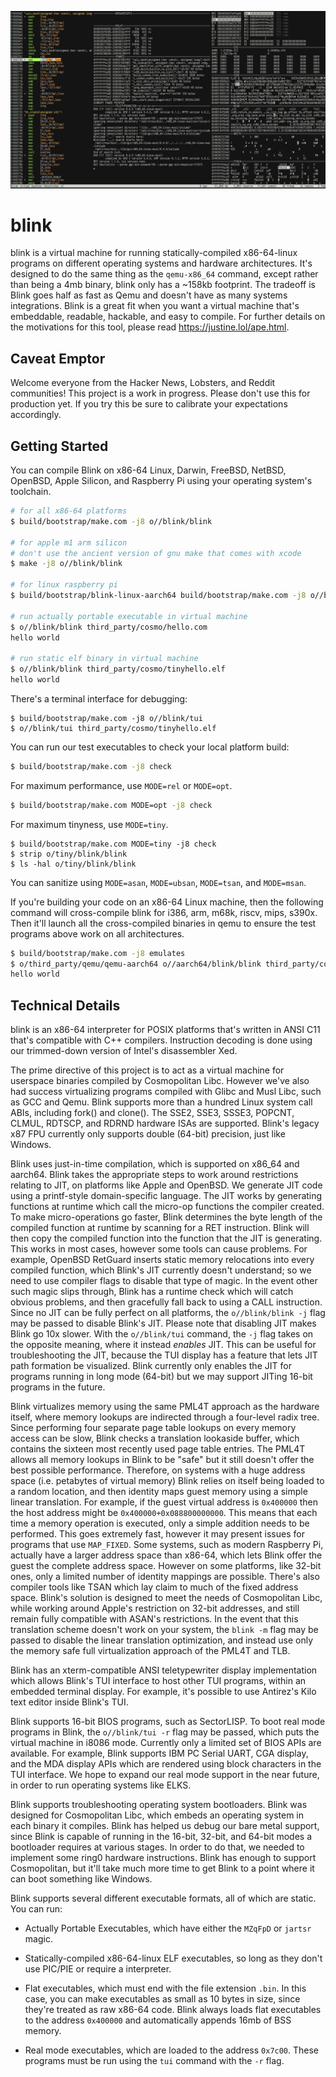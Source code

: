 ![Screenshot of Blink running GCC 9.4.0](blink/blink-gcc.png)

# blink

blink is a virtual machine for running statically-compiled x86-64-linux
programs on different operating systems and hardware architectures. It's
designed to do the same thing as the `qemu-x86_64` command, except
rather than being a 4mb binary, blink only has a ~158kb footprint. The
tradeoff is Blink goes half as fast as Qemu and doesn't have as many
systems integrations. Blink is a great fit when you want a virtual
machine that's embeddable, readable, hackable, and easy to compile. For
further details on the motivations for this tool, please read
<https://justine.lol/ape.html>.

## Caveat Emptor

Welcome everyone from the Hacker News, Lobsters, and Reddit communities!
This project is a work in progress. Please don't use this for production
yet. If you try this be sure to calibrate your expectations accordingly.

## Getting Started

You can compile Blink on x86-64 Linux, Darwin, FreeBSD, NetBSD, OpenBSD,
Apple Silicon, and Raspberry Pi using your operating system's toolchain.

```sh
# for all x86-64 platforms
$ build/bootstrap/make.com -j8 o//blink/blink

# for apple m1 arm silicon
# don't use the ancient version of gnu make that comes with xcode
$ make -j8 o//blink/blink

# for linux raspberry pi
$ build/bootstrap/blink-linux-aarch64 build/bootstrap/make.com -j8 o//blink/blink

# run actually portable executable in virtual machine
$ o//blink/blink third_party/cosmo/hello.com
hello world

# run static elf binary in virtual machine
$ o//blink/blink third_party/cosmo/tinyhello.elf
hello world
```

There's a terminal interface for debugging:

```
$ build/bootstrap/make.com -j8 o//blink/tui
$ o//blink/tui third_party/cosmo/tinyhello.elf
```

You can run our test executables to check your local platform build:

```sh
$ build/bootstrap/make.com -j8 check
```

For maximum performance, use `MODE=rel` or `MODE=opt`.

```sh
$ build/bootstrap/make.com MODE=opt -j8 check
```

For maximum tinyness, use `MODE=tiny`.

```
$ build/bootstrap/make.com MODE=tiny -j8 check
$ strip o/tiny/blink/blink
$ ls -hal o/tiny/blink/blink
```

You can sanitize using `MODE=asan`, `MODE=ubsan`, `MODE=tsan`, and
`MODE=msan`.

If you're building your code on an x86-64 Linux machine, then the
following command will cross-compile blink for i386, arm, m68k, riscv,
mips, s390x. Then it'll launch all the cross-compiled binaries in qemu
to ensure the test programs above work on all architectures.

```sh
$ build/bootstrap/make.com -j8 emulates
$ o/third_party/qemu/qemu-aarch64 o//aarch64/blink/blink third_party/cosmo/hello.com
hello world
```

## Technical Details

blink is an x86-64 interpreter for POSIX platforms that's written in
ANSI C11 that's compatible with C++ compilers. Instruction decoding is
done using our trimmed-down version of Intel's disassembler Xed.

The prime directive of this project is to act as a virtual machine for
userspace binaries compiled by Cosmopolitan Libc. However we've also had
success virtualizing programs compiled with Glibc and Musl Libc, such as
GCC and Qemu. Blink supports more than a hundred Linux system call ABIs,
including fork() and clone(). The SSE2, SSE3, SSSE3, POPCNT, CLMUL,
RDTSCP, and RDRND hardware ISAs are supported. Blink's legacy x87 FPU
currently only supports double (64-bit) precision, just like Windows.

Blink uses just-in-time compilation, which is supported on x86_64 and
aarch64. Blink takes the appropriate steps to work around restrictions
relating to JIT, on platforms like Apple and OpenBSD. We generate JIT
code using a printf-style domain-specific language. The JIT works by
generating functions at runtime which call the micro-op functions the
compiler created. To make micro-operations go faster, Blink determines
the byte length of the compiled function at runtime by scanning for a
RET instruction. Blink will then copy the compiled function into the
function that the JIT is generating. This works in most cases, however
some tools can cause problems. For example, OpenBSD RetGuard inserts
static memory relocations into every compiled function, which Blink's
JIT currently doesn't understand; so we need to use compiler flags to
disable that type of magic. In the event other such magic slips through,
Blink has a runtime check which will catch obvious problems, and then
gracefully fall back to using a CALL instruction. Since no JIT can be
fully perfect on all platforms, the `o//blink/blink -j` flag may be
passed to disable Blink's JIT. Please note that disabling JIT makes
Blink go 10x slower. With the `o//blink/tui` command, the `-j` flag
takes on the opposite meaning, where it instead *enables* JIT. This can
be useful for troubleshooting the JIT, because the TUI display has a
feature that lets JIT path formation be visualized. Blink currently only
enables the JIT for programs running in long mode (64-bit) but we may
support JITing 16-bit programs in the future.

Blink virtualizes memory using the same PML4T approach as the hardware
itself, where memory lookups are indirected through a four-level radix
tree. Since performing four separate page table lookups on every memory
access can be slow, Blink checks a translation lookaside buffer, which
contains the sixteen most recently used page table entries. The PML4T
allows all memory lookups in Blink to be "safe" but it still doesn't
offer the best possible performance. Therefore, on systems with a huge
address space (i.e. petabytes of virtual memory) Blink relies on itself
being loaded to a random location, and then identity maps guest memory
using a simple linear translation. For example, if the guest virtual
address is `0x400000` then the host address might be
`0x400000+0x088800000000`. This means that each time a memory operation
is executed, only a simple addition needs to be performed. This goes
extremely fast, however it may present issues for programs that use
`MAP_FIXED`. Some systems, such as modern Raspberry Pi, actually have a
larger address space than x86-64, which lets Blink offer the guest the
complete address space. However on some platforms, like 32-bit ones,
only a limited number of identity mappings are possible. There's also
compiler tools like TSAN which lay claim to much of the fixed address
space. Blink's solution is designed to meet the needs of Cosmopolitan
Libc, while working around Apple's restriction on 32-bit addresses, and
still remain fully compatible with ASAN's restrictions. In the event
that this translation scheme doesn't work on your system, the `blink -m`
flag may be passed to disable the linear translation optimization, and
instead use only the memory safe full virtualization approach of the
PML4T and TLB.

Blink has an xterm-compatible ANSI teletypewriter display implementation
which allows Blink's TUI interface to host other TUI programs, within an
embedded terminal display. For example, it's possible to use Antirez's
Kilo text editor inside Blink's TUI.

Blink supports 16-bit BIOS programs, such as SectorLISP. To boot real
mode programs in Blink, the `o//blink/tui -r` flag may be passed, which
puts the virtual machine in i8086 mode. Currently only a limited set of
BIOS APIs are available. For example, Blink supports IBM PC Serial UART,
CGA display, and the MDA display APIs which are rendered using block
characters in the TUI interface. We hope to expand our real mode support
in the near future, in order to run operating systems like ELKS.

Blink supports troubleshooting operating system bootloaders. Blink was
designed for Cosmopolitan Libc, which embeds an operating system in each
binary it compiles. Blink has helped us debug our bare metal support,
since Blink is capable of running in the 16-bit, 32-bit, and 64-bit
modes a bootloader requires at various stages. In order to do that, we
needed to implement some ring0 hardware instructions. Blink has enough
to support Cosmopolitan, but it'll take much more time to get Blink to a
point where it can boot something like Windows.

Blink supports several different executable formats, all of which are
static. You can run:

- Actually Portable Executables, which have either the `MZqFpD` or
  `jartsr` magic.

- Statically-compiled x86-64-linux ELF executables, so long as they
  don't use PIC/PIE or require a interpreter.

- Flat executables, which must end with the file extension `.bin`. In
  this case, you can make executables as small as 10 bytes in size,
  since they're treated as raw x86-64 code. Blink always loads flat
  executables to the address `0x400000` and automatically appends 16mb
  of BSS memory.

- Real mode executables, which are loaded to the address `0x7c00`. These
  programs must be run using the `tui` command with the `-r` flag.
